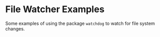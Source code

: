 # File Watcher Examples

Some examples of using the package `watchdog` to watch for file system changes.
